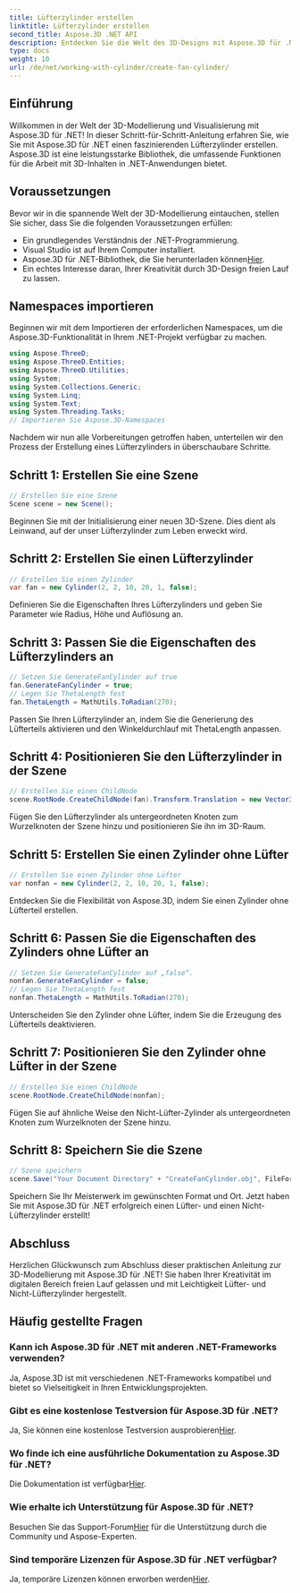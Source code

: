```yaml
---
title: Lüfterzylinder erstellen
linktitle: Lüfterzylinder erstellen
second_title: Aspose.3D .NET API
description: Entdecken Sie die Welt des 3D-Designs mit Aspose.3D für .NET! Erstellen Sie mühelos atemberaubende Lüfter- und Nichtlüfterzylinder. Laden Sie jetzt Ihre Testversion herunter.
type: docs
weight: 10
url: /de/net/working-with-cylinder/create-fan-cylinder/
---
```

## Einführung
Willkommen in der Welt der 3D-Modellierung und Visualisierung mit Aspose.3D für .NET! In dieser Schritt-für-Schritt-Anleitung erfahren Sie, wie Sie mit Aspose.3D für .NET einen faszinierenden Lüfterzylinder erstellen. Aspose.3D ist eine leistungsstarke Bibliothek, die umfassende Funktionen für die Arbeit mit 3D-Inhalten in .NET-Anwendungen bietet.
## Voraussetzungen
Bevor wir in die spannende Welt der 3D-Modellierung eintauchen, stellen Sie sicher, dass Sie die folgenden Voraussetzungen erfüllen:
- Ein grundlegendes Verständnis der .NET-Programmierung.
- Visual Studio ist auf Ihrem Computer installiert.
-  Aspose.3D für .NET-Bibliothek, die Sie herunterladen können[Hier](https://releases.aspose.com/3d/net/).
- Ein echtes Interesse daran, Ihrer Kreativität durch 3D-Design freien Lauf zu lassen.
## Namespaces importieren
Beginnen wir mit dem Importieren der erforderlichen Namespaces, um die Aspose.3D-Funktionalität in Ihrem .NET-Projekt verfügbar zu machen.
```csharp
using Aspose.ThreeD;
using Aspose.ThreeD.Entities;
using Aspose.ThreeD.Utilities;
using System;
using System.Collections.Generic;
using System.Linq;
using System.Text;
using System.Threading.Tasks;
// Importieren Sie Aspose.3D-Namespaces
```
Nachdem wir nun alle Vorbereitungen getroffen haben, unterteilen wir den Prozess der Erstellung eines Lüfterzylinders in überschaubare Schritte.
## Schritt 1: Erstellen Sie eine Szene
```csharp
// Erstellen Sie eine Szene
Scene scene = new Scene();
```
Beginnen Sie mit der Initialisierung einer neuen 3D-Szene. Dies dient als Leinwand, auf der unser Lüfterzylinder zum Leben erweckt wird.
## Schritt 2: Erstellen Sie einen Lüfterzylinder
```csharp
// Erstellen Sie einen Zylinder
var fan = new Cylinder(2, 2, 10, 20, 1, false);
```
Definieren Sie die Eigenschaften Ihres Lüfterzylinders und geben Sie Parameter wie Radius, Höhe und Auflösung an.
## Schritt 3: Passen Sie die Eigenschaften des Lüfterzylinders an
```csharp
// Setzen Sie GenerateFanCylinder auf true
fan.GenerateFanCylinder = true;
// Legen Sie ThetaLength fest
fan.ThetaLength = MathUtils.ToRadian(270);
```
Passen Sie Ihren Lüfterzylinder an, indem Sie die Generierung des Lüfterteils aktivieren und den Winkeldurchlauf mit ThetaLength anpassen.
## Schritt 4: Positionieren Sie den Lüfterzylinder in der Szene
```csharp
// Erstellen Sie einen ChildNode
scene.RootNode.CreateChildNode(fan).Transform.Translation = new Vector3(10, 0, 0);
```
Fügen Sie den Lüfterzylinder als untergeordneten Knoten zum Wurzelknoten der Szene hinzu und positionieren Sie ihn im 3D-Raum.
## Schritt 5: Erstellen Sie einen Zylinder ohne Lüfter
```csharp
// Erstellen Sie einen Zylinder ohne Lüfter
var nonfan = new Cylinder(2, 2, 10, 20, 1, false);
```
Entdecken Sie die Flexibilität von Aspose.3D, indem Sie einen Zylinder ohne Lüfterteil erstellen.
## Schritt 6: Passen Sie die Eigenschaften des Zylinders ohne Lüfter an
```csharp
// Setzen Sie GenerateFanCylinder auf „false“.
nonfan.GenerateFanCylinder = false;
// Legen Sie ThetaLength fest
nonfan.ThetaLength = MathUtils.ToRadian(270);
```
Unterscheiden Sie den Zylinder ohne Lüfter, indem Sie die Erzeugung des Lüfterteils deaktivieren.
## Schritt 7: Positionieren Sie den Zylinder ohne Lüfter in der Szene
```csharp
// Erstellen Sie einen ChildNode
scene.RootNode.CreateChildNode(nonfan);
```
Fügen Sie auf ähnliche Weise den Nicht-Lüfter-Zylinder als untergeordneten Knoten zum Wurzelknoten der Szene hinzu.
## Schritt 8: Speichern Sie die Szene
```csharp
// Szene speichern
scene.Save("Your Document Directory" + "CreateFanCylinder.obj", FileFormat.WavefrontOBJ);
```
Speichern Sie Ihr Meisterwerk im gewünschten Format und Ort. Jetzt haben Sie mit Aspose.3D für .NET erfolgreich einen Lüfter- und einen Nicht-Lüfterzylinder erstellt!
## Abschluss
Herzlichen Glückwunsch zum Abschluss dieser praktischen Anleitung zur 3D-Modellierung mit Aspose.3D für .NET! Sie haben Ihrer Kreativität im digitalen Bereich freien Lauf gelassen und mit Leichtigkeit Lüfter- und Nicht-Lüfterzylinder hergestellt.
## Häufig gestellte Fragen
### Kann ich Aspose.3D für .NET mit anderen .NET-Frameworks verwenden?
Ja, Aspose.3D ist mit verschiedenen .NET-Frameworks kompatibel und bietet so Vielseitigkeit in Ihren Entwicklungsprojekten.
### Gibt es eine kostenlose Testversion für Aspose.3D für .NET?
 Ja, Sie können eine kostenlose Testversion ausprobieren[Hier](https://releases.aspose.com/).
### Wo finde ich eine ausführliche Dokumentation zu Aspose.3D für .NET?
 Die Dokumentation ist verfügbar[Hier](https://reference.aspose.com/3d/net/).
### Wie erhalte ich Unterstützung für Aspose.3D für .NET?
 Besuchen Sie das Support-Forum[Hier](https://forum.aspose.com/c/3d/18) für die Unterstützung durch die Community und Aspose-Experten.
### Sind temporäre Lizenzen für Aspose.3D für .NET verfügbar?
 Ja, temporäre Lizenzen können erworben werden[Hier](https://purchase.aspose.com/temporary-license/).